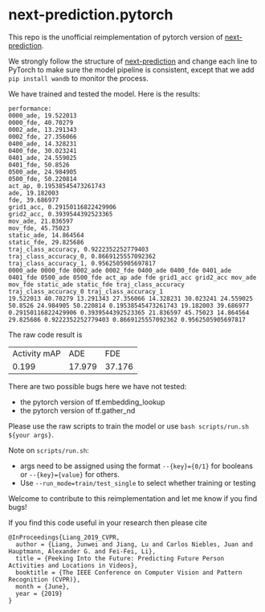# next-prediction.pytorch
 
This repo is the unofficial reimplementation of pytorch version of [next-prediction](https://github.com/google/next-prediction).

We strongly follow the structure of [next-prediction](https://github.com/google/next-prediction) and change each line to PyTorch to make sure the model pipeline is consistent, except that we add `pip install wandb` to monitor the process.

We have trained and tested the model. Here is the results:

```
performance:
0000_ade, 19.522013
0000_fde, 40.70279
0002_ade, 13.291343
0002_fde, 27.356066
0400_ade, 14.328231
0400_fde, 30.023241
0401_ade, 24.559025
0401_fde, 50.8526
0500_ade, 24.984905
0500_fde, 50.220814
act_ap, 0.19538545473261743
ade, 19.182003
fde, 39.686977
grid1_acc, 0.29150116822429906
grid2_acc, 0.3939544392523365
mov_ade, 21.836597
mov_fde, 45.75023
static_ade, 14.864564
static_fde, 29.825686
traj_class_accuracy, 0.9222352252779403
traj_class_accuracy_0, 0.8669125557092362
traj_class_accuracy_1, 0.9562505905697817
0000_ade 0000_fde 0002_ade 0002_fde 0400_ade 0400_fde 0401_ade 0401_fde 0500_ade 0500_fde act_ap ade fde grid1_acc grid2_acc mov_ade mov_fde static_ade static_fde traj_class_accuracy traj_class_accuracy_0 traj_class_accuracy_1
19.522013 40.70279 13.291343 27.356066 14.328231 30.023241 24.559025 50.8526 24.984905 50.220814 0.19538545473261743 19.182003 39.686977 0.29150116822429906 0.3939544392523365 21.836597 45.75023 14.864564 29.825686 0.9222352252779403 0.8669125557092362 0.9562505905697817
```
The raw code result is 

<table>
  <tr>
    <td>Activity mAP</td>
    <td>ADE</td>
    <td>FDE</td>
  </tr>
  <tr>
    <td>0.199</td>
    <td>17.979</td>
    <td>37.176</td>
  </tr>
</table>

There are two possible bugs here we have not tested:
* the pytorch version of tf.embedding_lookup
* the pytorch version of tf.gather_nd

Please use the raw scripts to train the model or use `bash scripts/run.sh ${your args}`. 

Note on `scripts/run.sh`: 
* args need to be assigned using the format `--{key}={0/1}` for booleans or `--{key}={value}` for others. 
* Use `--run_mode=train/test_single` to select whether training or testing

Welcome to contribute to this reimplementation and let me know if you find bugs!

If you find this code useful in your research then please cite

```
@InProceedings{Liang_2019_CVPR,
  author = {Liang, Junwei and Jiang, Lu and Carlos Niebles, Juan and Hauptmann, Alexander G. and Fei-Fei, Li},
  title = {Peeking Into the Future: Predicting Future Person Activities and Locations in Videos},
  booktitle = {The IEEE Conference on Computer Vision and Pattern Recognition (CVPR)},
  month = {June},
  year = {2019}
}
```
